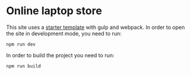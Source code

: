 # Online laptop store

This site uses a [starter template](https://template.fls.guru/) with gulp and webpack.
In order to open the site in development mode, you need to run:

    npm run dev
In order to build the project you need to run:

    npm run build
